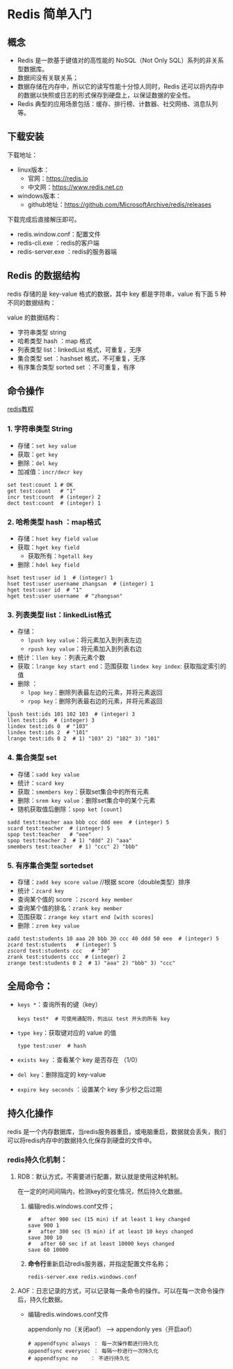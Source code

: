 # Redis 简单入门

## 概念

- Redis 是一款基于键值对的高性能的 NoSQL（Not Only SQL）系列的非关系型数据库。
- 数据间没有关联关系；
- 数据存储在内存中，所以它的读写性能十分惊人同时，Redis 还可以将内存中的数据以快照或日志的形式保存到硬盘上，以保证数据的安全性。
- Redis 典型的应用场景包括：缓存、排行榜、计数器、社交网络、消息队列等。

## 下载安装

下载地址：

- linux版本：
  - 官网：https://redis.io
  - 中文网：https://www.redis.net.cn
- windows版本：
  - github地址：https://github.com/MicrosoftArchive/redis/releases

下载完成后直接解压即可。

- redis.window.conf：配置文件
- redis-cli.exe ：redis的客户端
- redis-server.exe ：redis的服务器端

## Redis 的数据结构

redis 存储的是 key-value  格式的数据，其中 key 都是字符串，value 有下面 5 种不同的数据结构：

value 的数据结构：

- 字符串类型 string
- 哈希类型 hash ：map 格式
- 列表类型 list：linkedList 格式，可重复，无序
- 集合类型 set ：hashset 格式，不可重复，无序
- 有序集合类型 sorted set ：不可重复，有序

## 命令操作

[redis教程](https://www.redis.net.cn/tutorial/3508.html)

### 1. 字符串类型 String

- 存储：`set key value` 
- 获取：`get key` 
- 删除：`del key` 
- 加减值：`incr/decr key` 

```shell
set test:count 1 # OK
get test:count   # "1"
incr test:count  # (integer) 2
dect test:count  # (integer) 1
```

### 2. 哈希类型 hash ：map格式

- 存储：`hset key field value` 
- 获取：`hget key field ` 
  - 获取所有：`hgetall key` 
- 删除：`hdel key field` 

```shell
hset test:user id 1  # (integer) 1
hset test:user username zhangsan  # (integer) 1
hget test:user id  # "1"
hget test:user username  # "zhangsan"
```

### 3. 列表类型 list：linkedList格式

- 存储：
  - `lpush key value`：将元素加入到列表左边
  - `rpush key value`：将元素加入到列表右边
- 统计：`llen key` ：列表元素个数
- 获取：`lrange key start end`：范围获取  `lindex key index`:  获取指定索引的值
- 删除 ：
  - `lpop key`：删除列表最左边的元素，并将元素返回
  - `rpop key`：删除列表最右边的元素，并将元素返回

```shell
lpush test:ids 101 102 103  # (integer) 3
llen test:ids  # (integer) 3
lindex test:ids 0  # "103"
lindex test:ids 2  # "101"
lrange test:ids 0 2  # 1) "103" 2) "102" 3) "101" 
```

### 4. 集合类型 set 

- 存储：`sadd key value` 
- 统计：`scard key`  
- 获取：`smembers key`：获取set集合中的所有元素
- 删除：`srem key value`：删除set集合中的某个元素
- 随机获取值后删除：`spop ket [count]` 

```shell
sadd test:teacher aaa bbb ccc ddd eee  # (integer) 5
scard test:teacher  # (integer) 5
spop test:teacher   # "eee"
spop test:teacher 2  # 1) "ddd" 2) "aaa"
smembers test:teacher  # 1) "ccc" 2) "bbb"
```

### 5. 有序集合类型 sortedset

- 存储：`zadd key score value`  //根据 score（double类型）排序
- 统计：`zcard key`  
- 查询某个值的 score ：`zscord key member`  
- 查询某个值的排名：`zrank key member`  
- 范围获取：`zrange key start end [with scores]` 
- 删除：`zrem key value` 

```shell
zadd test:students 10 aaa 20 bbb 30 ccc 40 ddd 50 eee  # (integer) 5
zcard test:students   # (integer) 5
zscord test:students ccc   # "30"
zrank test:students ccc  # (integer) 2
zrange test:students 0 2  # 1) "aaa" 2) "bbb" 3) "ccc"
```

## 全局命令：

- `keys *`：查询所有的键（key）

  `````shell
  keys test*  # 可使用通配符，列出以 test 开头的所有 key
  `````

- `type key`：获取键对应的 value 的值

  ```shell
  type test:user  # hash
  ```

- `exists key` ：查看某个 key 是否存在 （1/0）

- `del key`：删除指定的 key-value

- `expire key seconds` ：设置某个 key 多少秒之后过期

## 持久化操作

redis 是一个内存数据库，当redis服务器重启，或电脑重启，数据就会丢失，我们可以将redis内存中的数据持久化保存到硬盘的文件中。

### redis持久化机制：

1. RDB：默认方式，不需要进行配置，默认就是使用这种机制。

   在一定的时间间隔内，检测key的变化情况，然后持久化数据。

   1. 编辑redis.windows.conf文件；

      ```shell
      #   after 900 sec (15 min) if at least 1 key changed
      save 900 1
      #   after 300 sec (5 min) if at least 10 keys changed
      save 300 10
      #   after 60 sec if at least 10000 keys changed
      save 60 10000
      ```

   2. **命令行**重新启动redis服务器，并指定配置文件名称；

      ```shell
      redis-server.exe redis.windows.conf
      ```

2. AOF：日志记录的方式，可以记录每一条命令的操作。可以在每一次命令操作后，持久化数据。

   - 编辑redis.windows.conf文件

     appendonly no（关闭aof） -->  appendonly yes（开启aof）

     ```shell
     # appendfsync always ： 每一次操作都进行持久化
     appendfsync everysec ： 每隔一秒进行一次持久化
     # appendfsync no	 ： 不进行持久化
     ```



